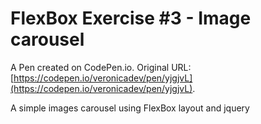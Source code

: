 # FlexBox Exercise #3 - Image carousel

A Pen created on CodePen.io. Original URL: [https://codepen.io/veronicadev/pen/yjgjvL](https://codepen.io/veronicadev/pen/yjgjvL).

A simple images carousel using FlexBox layout and jquery
